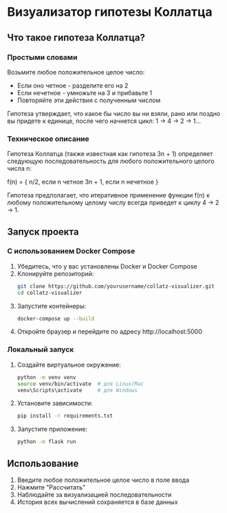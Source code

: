# Визуализатор гипотезы Коллатца

## Что такое гипотеза Коллатца?

### Простыми словами
Возьмите любое положительное целое число:
- Если оно четное - разделите его на 2
- Если нечетное - умножьте на 3 и прибавьте 1
- Повторяйте эти действия с полученным числом

Гипотеза утверждает, что какое бы число вы ни взяли, рано или поздно вы придете к единице, после чего начнется цикл: 1 → 4 → 2 → 1...

### Техническое описание
Гипотеза Коллатца (также известная как гипотеза 3n + 1) определяет следующую последовательность для любого положительного целого числа n:

f(n) = {
    n/2,     если n четное
    3n + 1,  если n нечетное
}

Гипотеза предполагает, что итеративное применение функции f(n) к любому положительному целому числу всегда приведет к циклу 4 → 2 → 1.

## Запуск проекта

### С использованием Docker Compose
1. Убедитесь, что у вас установлены Docker и Docker Compose
2. Клонируйте репозиторий:
   ```bash
   git clone https://github.com/yourusername/collatz-visualizer.git
   cd collatz-visualizer
   ```
3. Запустите контейнеры:
   ```bash
   docker-compose up --build
   ```
4. Откройте браузер и перейдите по адресу http://localhost:5000

### Локальный запуск
1. Создайте виртуальное окружение:
   ```bash
   python -m venv venv
   source venv/bin/activate  # для Linux/Mac
   venv\Scripts\activate     # для Windows
   ```
2. Установите зависимости:
   ```bash
   pip install -r requirements.txt
   ```
3. Запустите приложение:
   ```bash
   python -m flask run
   ```

## Использование
1. Введите любое положительное целое число в поле ввода
2. Нажмите "Рассчитать"
3. Наблюдайте за визуализацией последовательности
4. История всех вычислений сохраняется в базе данных 